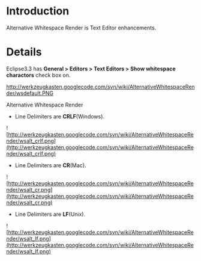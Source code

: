 # Introduction #

Alternative Whitespace Render is Text Editor enhancements.


# Details #

Eclipse3.3 has **General > Editors > Text Editors > Show whitespace charactors** check box on.

http://werkzeugkasten.googlecode.com/svn/wiki/AlternativeWhitespaceRender/wsdefault.PNG


Alternative Whitespace Render

  * Line Delimiters are **CRLF**(Windows).

![http://werkzeugkasten.googlecode.com/svn/wiki/AlternativeWhitespaceRender/wsalt_crlf.png](http://werkzeugkasten.googlecode.com/svn/wiki/AlternativeWhitespaceRender/wsalt_crlf.png)


  * Line Delimiters are **CR**(Mac).

![http://werkzeugkasten.googlecode.com/svn/wiki/AlternativeWhitespaceRender/wsalt_cr.png](http://werkzeugkasten.googlecode.com/svn/wiki/AlternativeWhitespaceRender/wsalt_cr.png)


  * Line Delimiters are **LF**(Unix).

![http://werkzeugkasten.googlecode.com/svn/wiki/AlternativeWhitespaceRender/wsalt_lf.png](http://werkzeugkasten.googlecode.com/svn/wiki/AlternativeWhitespaceRender/wsalt_lf.png)